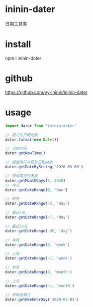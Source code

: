 # ininin-dater
日期工具类

# install
npm i ininin-dater

# github
https://github.com/yy-ininin/ininin-dater

# usage
```javascript
import dater from 'ininin-dater'

// 格式化日期对象
dater.format(new Date())

// 当前时间
dater.getNowTime()

// 根据字符串获取日期对象
dater.getDateByString('2020-03-03')

// 获得某月的天数
dater.getMonthDays(2, 2020)
// 今天
dater.getDateRange(0, 'day')

// 昨天
dater.getDateRange(-2, 'day')

// 最近7天
dater.getDateRange(-7, 'day')

// 最近30天
dater.getDateRange(-30, 'day')

// 本周
dater.getDateRange(0, 'week')

// 上周
dater.getDateRange(-1, 'week')

// 本月
dater.getDateRange(0, 'month')

// 上月
dater.getDateRange(-1, 'month')

// 获取星期几
dater.getWeekForDay('2020-03-03')
```
